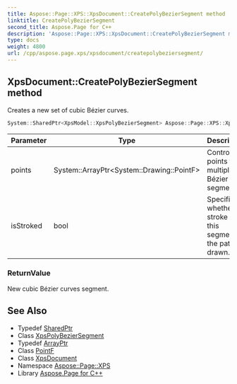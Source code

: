 ```yaml
---
title: Aspose::Page::XPS::XpsDocument::CreatePolyBezierSegment method
linktitle: CreatePolyBezierSegment
second_title: Aspose.Page for C++
description: 'Aspose::Page::XPS::XpsDocument::CreatePolyBezierSegment method. Creates a new set of cubic Bézier curves in C++.'
type: docs
weight: 4800
url: /cpp/aspose.page.xps/xpsdocument/createpolybeziersegment/
---
```

## XpsDocument::CreatePolyBezierSegment method


Creates a new set of cubic Bézier curves.

```cpp
System::SharedPtr<XpsModel::XpsPolyBezierSegment> Aspose::Page::XPS::XpsDocument::CreatePolyBezierSegment(System::ArrayPtr<System::Drawing::PointF> points, bool isStroked=true)
```


| Parameter | Type | Description |
| --- | --- | --- |
| points | System::ArrayPtr\<System::Drawing::PointF\> | Control points for multiple Bézier segments. |
| isStroked | bool | Specifies whether the stroke for this segment of the path is drawn. |

### ReturnValue

New cubic Bézier curves segment.

## See Also

* Typedef [SharedPtr](../../../system/sharedptr/)
* Class [XpsPolyBezierSegment](../../../aspose.page.xps.xpsmodel/xpspolybeziersegment/)
* Typedef [ArrayPtr](../../../system/arrayptr/)
* Class [PointF](../../../system.drawing/pointf/)
* Class [XpsDocument](../)
* Namespace [Aspose::Page::XPS](../../)
* Library [Aspose.Page for C++](../../../)
